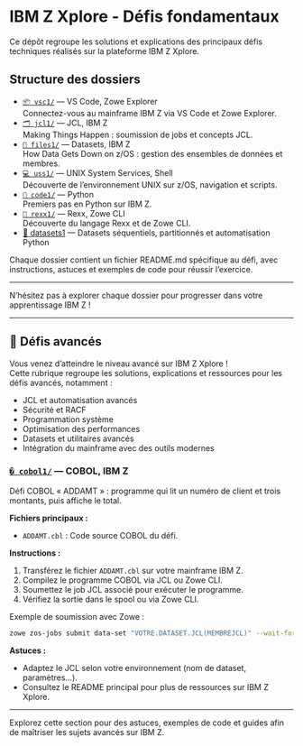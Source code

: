 # IBM Z Xplore - Défis fondamentaux

Ce dépôt regroupe les solutions et explications des principaux défis techniques réalisés sur la plateforme IBM Z Xplore.

## Structure des dossiers

- [`📦 vsc1/`](./vsc1) — VS Code, Zowe Explorer  
  Connectez-vous au mainframe IBM Z via VS Code et Zowe Explorer.
- [`🗂️ jcl1/`](./jcl1) — JCL, IBM Z  
  Making Things Happen : soumission de jobs et concepts JCL.
- [`📝 files1/`](./files1) — Datasets, IBM Z  
  How Data Gets Down on z/OS : gestion des ensembles de données et membres.
- [`💻 uss1/`](./uss1) — UNIX System Services, Shell  
  Découverte de l’environnement UNIX sur z/OS, navigation et scripts.
- [`🐍 code1/`](./code1) — Python  
  Premiers pas en Python sur IBM Z.
- [`🧩 rexx1/`](./rexx1) — Rexx, Zowe CLI  
  Découverte du langage Rexx et de Zowe CLI.
- [📁 datasets1](./datasets1) — Datasets séquentiels, partitionnés et automatisation Python

Chaque dossier contient un fichier README.md spécifique au défi, avec instructions, astuces et exemples de code pour réussir l’exercice.

---

N’hésitez pas à explorer chaque dossier pour progresser dans votre apprentissage IBM Z !

---

## 🚀 Défis avancés

Vous venez d’atteindre le niveau avancé sur IBM Z Xplore !  
Cette rubrique regroupe les solutions, explications et ressources pour les défis avancés, notamment :

- JCL et automatisation avancés
- Sécurité et RACF
- Programmation système
- Optimisation des performances
- Datasets et utilitaires avancés
- Intégration du mainframe avec des outils modernes


### [`� cobol1/`](./cobol1) — COBOL, IBM Z
Défi COBOL « ADDAMT » : programme qui lit un numéro de client et trois montants, puis affiche le total.

**Fichiers principaux :**
- `ADDAMT.cbl` : Code source COBOL du défi.

**Instructions :**
1. Transférez le fichier `ADDAMT.cbl` sur votre mainframe IBM Z.
2. Compilez le programme COBOL via JCL ou Zowe CLI.
3. Soumettez le job JCL associé pour exécuter le programme.
4. Vérifiez la sortie dans le spool ou via Zowe CLI.

Exemple de soumission avec Zowe :
```sh
zowe zos-jobs submit data-set "VOTRE.DATASET.JCL(MEMBREJCL)" --wait-for-output --response-format-json
```

**Astuces :**
- Adaptez le JCL selon votre environnement (nom de dataset, paramètres…).
- Consultez le README principal pour plus de ressources sur IBM Z Xplore.

---

Explorez cette section pour des astuces, exemples de code et guides afin de maîtriser les sujets avancés sur IBM Z.
